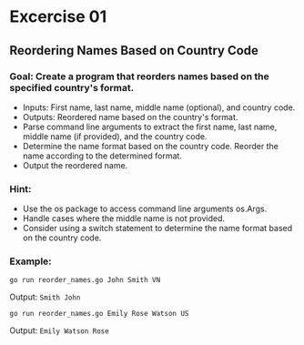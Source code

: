 # Excercise 01

## Reordering Names Based on Country Code

### Goal: Create a program that reorders names based on the specified country's format.

- Inputs: First name, last name, middle name (optional), and country code.
- Outputs: Reordered name based on the country's format.
- Parse command line arguments to extract the first name, last name, middle name (if provided), and the country code.
- Determine the name format based on the country code. Reorder the name according to the determined format.
- Output the reordered name.

### Hint:
- Use the os package to access command line arguments os.Args.
- Handle cases where the middle name is not provided.
- Consider using a switch statement to determine the name format based on the country code.

### Example: 
`go run reorder_names.go John Smith VN`

Output: `Smith John`


`go run reorder_names.go Emily Rose Watson US`

Output: `Emily Watson Rose`